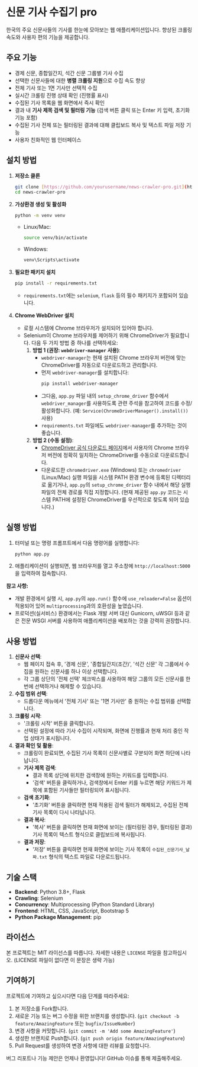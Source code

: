 # 신문 기사 수집기 pro

한국의 주요 신문사들의 기사를 한눈에 모아보는 웹 애플리케이션입니다. 향상된 크롤링 속도와 사용자 편의 기능을 제공합니다.

## 주요 기능

-   경제 신문, 종합일간지, 석간 신문 그룹별 기사 수집
-   선택한 신문사들에 대한 **병렬 크롤링 지원**으로 수집 속도 향상
-   전체 기사 또는 1면 기사만 선택적 수집
-   실시간 크롤링 진행 상태 확인 (진행률 표시)
-   수집된 기사 목록을 웹 화면에서 즉시 확인
-   결과 내 **기사 제목 검색 및 필터링 기능** (검색 버튼 클릭 또는 Enter 키 입력, 초기화 기능 포함)
-   수집된 기사 전체 또는 필터링된 결과에 대해 클립보드 복사 및 텍스트 파일 저장 기능
-   사용자 친화적인 웹 인터페이스

## 설치 방법

1.  **저장소 클론**
    ```bash
    git clone [https://github.com/yourusername/news-crawler-pro.git](https://github.com/yourusername/news-crawler-pro.git)
    cd news-crawler-pro
    ```

2.  **가상환경 생성 및 활성화**
    ```bash
    python -m venv venv
    ```
    -   Linux/Mac:
        ```bash
        source venv/bin/activate
        ```
    -   Windows:
        ```bash
        venv\Scripts\activate
        ```

3.  **필요한 패키지 설치**
    ```bash
    pip install -r requirements.txt
    ```
    * `requirements.txt`에는 `selenium`, `flask` 등의 필수 패키지가 포함되어 있습니다.

4.  **Chrome WebDriver 설치**
    -   로컬 시스템에 Chrome 브라우저가 설치되어 있어야 합니다.
    -   Selenium이 Chrome 브라우저를 제어하기 위해 ChromeDriver가 필요합니다. 다음 두 가지 방법 중 하나를 선택하세요:
        1.  **방법 1 (권장: `webdriver-manager` 사용)**:
            -   `webdriver-manager`는 현재 설치된 Chrome 브라우저 버전에 맞는 ChromeDriver를 자동으로 다운로드하고 관리합니다.
            -   먼저 `webdriver-manager`를 설치합니다:
                ```bash
                pip install webdriver-manager
                ```
            -   그다음, `app.py` 파일 내의 `setup_chrome_driver` 함수에서 `webdriver_manager`를 사용하도록 관련 주석을 참고하여 코드를 수정/활성화합니다. (예: `Service(ChromeDriverManager().install())` 사용)
            -   `requirements.txt` 파일에도 `webdriver-manager`를 추가하는 것이 좋습니다.
        2.  **방법 2 (수동 설정)**:
            -   [ChromeDriver 공식 다운로드 페이지](https://chromedriver.chromium.org/downloads)에서 사용자의 Chrome 브라우저 버전에 정확히 일치하는 ChromeDriver를 수동으로 다운로드합니다.
            -   다운로드한 `chromedriver.exe` (Windows) 또는 `chromedriver` (Linux/Mac) 실행 파일을 시스템 PATH 환경 변수에 등록된 디렉터리로 옮기거나, `app.py`의 `setup_chrome_driver` 함수 내에서 해당 실행 파일의 전체 경로를 직접 지정합니다. (현재 제공된 `app.py` 코드는 시스템 PATH에 설정된 ChromeDriver를 우선적으로 찾도록 되어 있습니다.)

## 실행 방법

1.  터미널 또는 명령 프롬프트에서 다음 명령어를 실행합니다:
    ```bash
    python app.py
    ```
2.  애플리케이션이 실행되면, 웹 브라우저를 열고 주소창에 `http://localhost:5000`을 입력하여 접속합니다.

**참고 사항:**
-   개발 환경에서 실행 시, `app.py`의 `app.run()` 함수에 `use_reloader=False` 옵션이 적용되어 있어 `multiprocessing`과의 호환성을 높였습니다.
-   프로덕션(실서비스) 환경에서는 Flask 개발 서버 대신 Gunicorn, uWSGI 등과 같은 전문 WSGI 서버를 사용하여 애플리케이션을 배포하는 것을 강력히 권장합니다.

## 사용 방법

1.  **신문사 선택**:
    -   웹 페이지 접속 후, '경제 신문', '종합일간지(조간)', '석간 신문' 각 그룹에서 수집을 원하는 신문사를 하나 이상 선택합니다.
    -   각 그룹 상단의 '전체 선택' 체크박스를 사용하여 해당 그룹의 모든 신문사를 한 번에 선택하거나 해제할 수 있습니다.
2.  **수집 범위 선택**:
    -   드롭다운 메뉴에서 '전체 기사' 또는 '1면 기사만' 중 원하는 수집 범위를 선택합니다.
3.  **크롤링 시작**:
    -   '크롤링 시작' 버튼을 클릭합니다.
    -   선택된 설정에 따라 기사 수집이 시작되며, 화면에 진행률과 현재 처리 중인 작업 상태가 표시됩니다.
4.  **결과 확인 및 활용**:
    -   크롤링이 완료되면, 수집된 기사 목록이 신문사별로 구분되어 화면 하단에 나타납니다.
    -   **기사 제목 검색**:
        -   결과 목록 상단에 위치한 검색창에 원하는 키워드를 입력합니다.
        -   '검색' 버튼을 클릭하거나, 검색창에서 Enter 키를 누르면 해당 키워드가 제목에 포함된 기사들만 필터링되어 표시됩니다.
    -   **검색 초기화**:
        -   '초기화' 버튼을 클릭하면 현재 적용된 검색 필터가 해제되고, 수집된 전체 기사 목록이 다시 나타납니다.
    -   **결과 복사**:
        -   '복사' 버튼을 클릭하면 현재 화면에 보이는 (필터링된 경우, 필터링된 결과) 기사 목록이 텍스트 형식으로 클립보드에 복사됩니다.
    -   **결과 저장**:
        -   '저장' 버튼을 클릭하면 현재 화면에 보이는 기사 목록이 `수집된_신문기사_날짜.txt` 형식의 텍스트 파일로 다운로드됩니다.

## 기술 스택

-   **Backend**: Python 3.8+, Flask
-   **Crawling**: Selenium
-   **Concurrency**: Multiprocessing (Python Standard Library)
-   **Frontend**: HTML, CSS, JavaScript, Bootstrap 5
-   **Python Package Management**: pip

## 라이선스

본 프로젝트는 MIT 라이선스를 따릅니다. 자세한 내용은 `LICENSE` 파일을 참고하십시오. (LICENSE 파일이 없다면 이 문장은 생략 가능)

## 기여하기

프로젝트에 기여하고 싶으시다면 다음 단계를 따라주세요:

1.  본 저장소를 Fork합니다.
2.  새로운 기능 또는 버그 수정을 위한 브랜치를 생성합니다. (`git checkout -b feature/AmazingFeature` 또는 `bugfix/IssueNumber`)
3.  변경 사항을 커밋합니다. (`git commit -m 'Add some AmazingFeature'`)
4.  생성한 브랜치로 Push합니다. (`git push origin feature/AmazingFeature`)
5.  Pull Request를 생성하여 변경 사항에 대한 리뷰를 요청합니다.

버그 리포트나 기능 제안은 언제나 환영입니다! GitHub 이슈를 통해 제출해주세요.